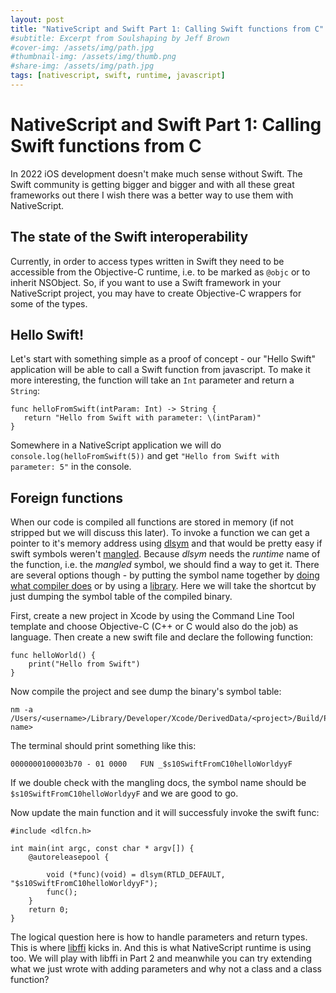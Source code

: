 ```yaml
---
layout: post
title: "NativeScript and Swift Part 1: Calling Swift functions from C"
#subtitle: Excerpt from Soulshaping by Jeff Brown
#cover-img: /assets/img/path.jpg
#thumbnail-img: /assets/img/thumb.png
#share-img: /assets/img/path.jpg
tags: [nativescript, swift, runtime, javascript]
---
```


# NativeScript and Swift Part 1: Calling Swift functions from C

In 2022 iOS development doesn't make much sense without Swift. The Swift community is getting bigger and bigger and with all these great frameworks out there I wish there was a better way to use them with NativeScript. 

## The state of the Swift interoperability
Currently, in order to access types written in Swift they need to be accessible from the Objective-C runtime, i.e. to be marked as `@objc` or to inherit NSObject. So, if you want to use a Swift framework in your NativeScript project, you may have to create Objective-C wrappers for some of the types. 

## Hello Swift!
Let's start with something simple as a proof of concept - our "Hello Swift" application will be able to call a Swift function from javascript. To make it more interesting, the function will take an `Int` parameter and return a `String`:

```
func helloFromSwift(intParam: Int) -> String {
   return "Hello from Swift with parameter: \(intParam)"
}
```

Somewhere in a NativeScript application we will do `console.log(helloFromSwift(5))` and get `"Hello from Swift with parameter: 5"` in the console.

## Foreign functions

When our code is compiled all functions are stored in memory (if not stripped but we will discuss this later). To invoke a function we can get a pointer to it's memory address using [dlsym](https://man7.org/linux/man-pages/man3/dlsym.3.html) and that would be pretty easy if swift symbols weren't [mangled](https://en.wikipedia.org/wiki/Name_mangling). Because *dlsym* needs the *runtime* name of the function, i.e. the *mangled* symbol, we should find a way to get it. There are several options though - by putting the symbol name together by [doing what compiler does](https://github.com/apple/swift/blob/main/docs/ABI/Mangling.rst) or by using a [library](https://github.com/apple/swift/tree/main/tools/SourceKit). 
Here we will take the shortcut by just dumping the symbol table of the compiled binary.

First, create a new project in Xcode by using the Command Line Tool template and choose Objective-C (C++ or C would also do the job) as language. Then create a new swift file and declare the following function:

```
func helloWorld() {
    print("Hello from Swift")
}
```

Now compile the project and see dump the binary's symbol table:
```
nm -a /Users/<username>/Library/Developer/Xcode/DerivedData/<project>/Build/Products/Debug/<product name>
```

The terminal should print something like this:
```
0000000100003b70 - 01 0000   FUN _$s10SwiftFromC10helloWorldyyF
```
If we double check with the mangling docs, the symbol name should be `$s10SwiftFromC10helloWorldyyF` and we are good to go.

Now update the main function and it will successfuly invoke the swift func:

```
#include <dlfcn.h>

int main(int argc, const char * argv[]) {
    @autoreleasepool {
        
        void (*func)(void) = dlsym(RTLD_DEFAULT, "$s10SwiftFromC10helloWorldyyF");
        func();
    }
    return 0;
}
```

The logical question here is how to handle parameters and return types. This is where [libffi](https://github.com/libffi/libffi) kicks in. And this is what NativeScript runtime is using too. We will play with libffi in Part 2 and meanwhile you can try extending what we just wrote with adding parameters and why not a class and a class function?
